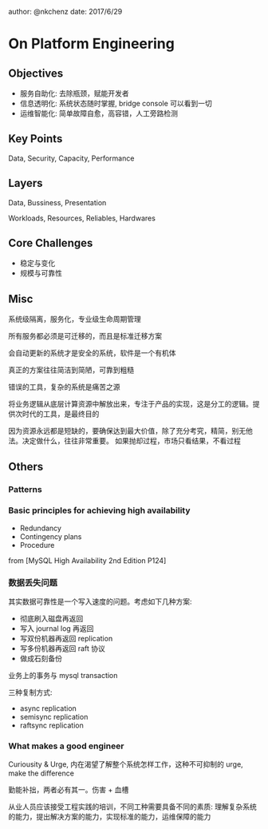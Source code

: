 
author: @nkchenz
date: 2017/6/29

# On Platform Engineering

## Objectives
- 服务自助化: 去除瓶颈，赋能开发者
- 信息透明化: 系统状态随时掌握, bridge console 可以看到一切
- 运维智能化: 简单故障自愈，高容错，人工旁路检测


## Key Points
Data, Security, Capacity, Performance


## Layers
Data, Bussiness, Presentation

Workloads, Resources, Reliables, Hardwares


## Core Challenges
- 稳定与变化
- 规模与可靠性


## Misc
系统级隔离，服务化，专业级生命周期管理

所有服务都必须是可迁移的，而且是标准迁移方案

会自动更新的系统才是安全的系统，软件是一个有机体

真正的方案往往简洁到简陋，可靠到粗糙

错误的工具，复杂的系统是痛苦之源

将业务逻辑从底层计算资源中解放出来，专注于产品的实现，这是分工的逻辑。提供次时代的工具，是最终目的

因为资源永远都是短缺的，要确保达到最大价值，除了充分考究，精简，别无他法。决定做什么，往往非常重要。
如果抛却过程，市场只看结果，不看过程


## Others

### Patterns


### Basic principles for achieving high availability
- Redundancy
- Contingency plans
- Procedure

from [MySQL High Availability 2nd Edition P124]


### 数据丢失问题
其实数据可靠性是一个写入速度的问题。考虑如下几种方案:
- 彻底刷入磁盘再返回
- 写入 journal log 再返回
- 写双份机器再返回 replication 
- 写多份机器再返回 raft 协议
- 做成石刻备份

业务上的事务与 mysql transaction

三种复制方式:
- async replication
- semisync replication
- raftsync replication

### What makes a good engineer

Curiousity & Urge, 内在渴望了解整个系统怎样工作，这种不可抑制的 urge, make the difference

勤能补拙，两者必有其一。伤害 + 血槽 

从业人员应该接受工程实践的培训，不同工种需要具备不同的素质: 理解复杂系统的能力，提出解决方案的能力，实现标准的能力，运维保障的能力


